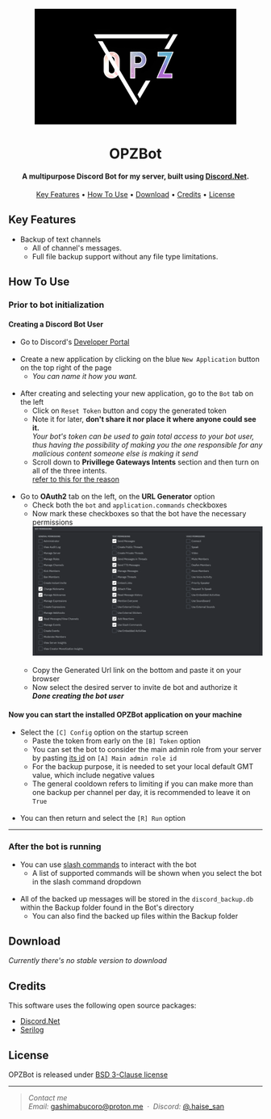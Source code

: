<h1 align="center">
  <br>
  <img src=".github/banner.png" alt="OpzbotBanner" width="400">
  <br>
  <br>
  OPZBot
  <br>
</h1>

<h4 align="center">A multipurpose Discord Bot for my server, built using <a href="https://github.com/discord-net/Discord.Net" target="_blank">Discord.Net</a>.</h4>

<p align="center">
  <a href="#key-features">Key Features</a> •
  <a href="#how-to-use">How To Use</a> •
  <a href="#download">Download</a> •
  <a href="#credits">Credits</a> •
  <a href="#license">License</a>
</p>

## Key Features

* Backup of text channels
  - All of channel's messages.
  - Full file backup support without any file type limitations.

## How To Use

<h3>Prior to bot initialization</h3>  
<h4>Creating a Discord Bot User</h4>

* Go to Discord's [Developer Portal](https://discord.com/developers/applications)  
  <br>
* Create a new application by clicking on the blue `New Application` button on the top right of the page  
  - *You can name it how you want.*  
  <br>
* After creating and selecting your new application, go to the `Bot` tab on the left  
  - Click on `Reset Token` button and copy the generated token  
  - Note it for later, **don't share it nor place it where anyone could see it.**  
*Your bot's token can be used to gain total access to your bot user, thus having the possibility of making you the one responsible for any malicious content someone else is making it send*  
  - Scroll down to **Privillege Gateways Intents** section and then turn on all of the three intents.  
[refer to this for the reason](https://discord.com/developers/docs/topics/gateway#gateway-intents)
  <br>
* Go to **OAuth2** tab on the left, on the **URL Generator** option  
  - Check both the `bot` and `application.commands` checkboxes  
  - Now mark these checkboxes so that the bot have the necessary permissions  
    <img src=".github/checkboxes.png" alt="checkboxesinfo" width="700">  
    <br>
  - Copy the Generated Url link on the bottom and paste it on your browser
  - Now select the desired server to invite de bot and authorize it  
***Done creating the bot user***  

<h4>Now you can start the installed OPZBot application on your machine</h4>

* Select the `[C] Config` option on the startup screen
  - Paste the token from early on the `[B] Token` option  
  - You can set the bot to consider the main admin role from your server by pasting [its id](https://www.itgeared.com/how-to-get-role-id-on-discord/#method-2-using-developer-mode) on `[A] Main admin role id`
  - For the backup purpose, it is needed to set your local default GMT value, which include negative values  
  - The general cooldown refers to limiting if you can make more than one backup per channel per day, it is recommended to leave it on `True`
  <br>
* You can then return and select the `[R] Run` option  
---
<h3>After the bot is running</h3>  

* You can use [slash commands](https://support.discord.com/hc/en-us/articles/1500000368501-Slash-Commands-FAQ) to interact with the bot
  - A list of supported commands will be shown when you select the bot in the slash command dropdown
  <br>
* All of the backed up messages will be stored in the `discord_backup.db` within the Backup folder found in the Bot's directory
  - You can also find the backed up files within the Backup folder

## Download

*Currently there's no stable version to download*

## Credits

This software uses the following open source packages:

- [Discord.Net](https://github.com/discord-net/Discord.Net)
- [Serilog](https://github.com/serilog/serilog)

## License

OPZBot is released under [BSD 3-Clause license](https://opensource.org/license/bsd-3-clause/)

---

> *Contact me*\
> *Email:* [gashimabucoro@proton.me](mailto:gashimabucoro@proton.me) &nbsp;&middot;&nbsp;
> *Discord:* [@.haise_san](https://discord.com/users/374337303897702401)
